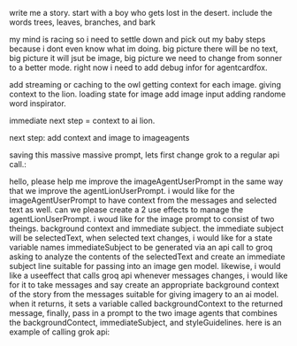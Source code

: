 write me a story. start with a boy who gets lost in the desert. include the words trees, leaves, branches, and bark


my mind is racing so i need to settle down and pick out my baby steps because i dont even know what im doing.
big picture there will be no text, big picture it will jsut be image, big picture we need to change from sonner to a better mode. 
right now i need to add debug infor for agentcardfox.



add streaming or caching to the owl
getting context for each image.
giving context to the lion.
loading state for image
add image input
adding randome word inspirator.

immediate next step = context to ai lion.

next step: add context and image to imageagents

saving this massive massive prompt, lets first change grok to a regular api call.:

hello, please help me improve the imageAgentUserPrompt in the same way that we improve the agentLionUserPrompt. i would like for the imageAgentUserPrompt to have context from the messages and selected text as well. can we please create a 2 use effects to manage the agentLionUserPrompt. i woud like for the image prompt to consist of two theings. background context and immediate subject. the immediate subject will be selectedText, when selected text changes, i would like for a state variable names immediateSubject to be generated via an api call to groq asking to analyze the contents of the selectedText and create an immediate subject line suitable for passing into an image gen model. likewise, i would like a useeffect that calls groq api whenever messages changes, i would like for it to take messages and say create an appropriate background context of the story from the messages suitable for giving imagery to an ai model. when it returns, it sets a variable called backgroundContext to the returned message, finally, pass in a prompt to the two image agents that combines the backgroundContect, immediateSubject, and styleGuidelines. here is an example of calling grok api:

